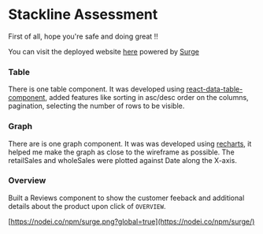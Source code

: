 # Stackline Assessment

First of all, hope you're safe and doing great !! 

You can visit the deployed website [here](https://adaptable-cobweb.surge.sh) powered by [Surge](https://surge.sh/)

### Table
There is one table component. It was developed using [react-data-table-component](https://www.npmjs.com/package/react-data-table-component), added features like sorting in asc/desc order on the columns,
pagination, selecting the number of rows to be visible.

### Graph 
There are is one graph component. It was was developed using [recharts](https://recharts.org/en-US/), it helped me make the graph as close to the wireframe as possible. The retailSales and wholeSales 
were plotted against Date along the X-axis.

### Overview
Built a Reviews component to show the customer feeback and additional details about the product upon click of `OVERVIEW`. 

[https://nodei.co/npm/surge.png?global=true](https://nodei.co/npm/surge/)
